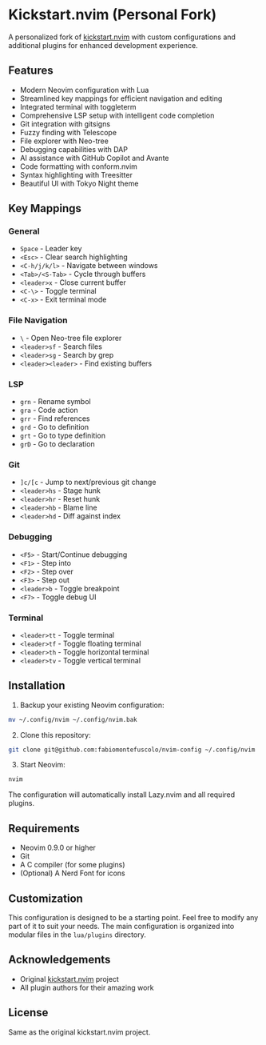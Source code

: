 # Kickstart.nvim (Personal Fork)

A personalized fork of [kickstart.nvim](https://github.com/nvim-lua/kickstart.nvim) with custom configurations and additional plugins for enhanced development experience.

## Features

- Modern Neovim configuration with Lua
- Streamlined key mappings for efficient navigation and editing
- Integrated terminal with toggleterm
- Comprehensive LSP setup with intelligent code completion
- Git integration with gitsigns
- Fuzzy finding with Telescope
- File explorer with Neo-tree
- Debugging capabilities with DAP
- AI assistance with GitHub Copilot and Avante
- Code formatting with conform.nvim
- Syntax highlighting with Treesitter
- Beautiful UI with Tokyo Night theme

## Key Mappings

### General

- `Space` - Leader key
- `<Esc>` - Clear search highlighting
- `<C-h/j/k/l>` - Navigate between windows
- `<Tab>/<S-Tab>` - Cycle through buffers
- `<leader>x` - Close current buffer
- `<C-\>` - Toggle terminal
- `<C-x>` - Exit terminal mode

### File Navigation

- `\` - Open Neo-tree file explorer
- `<leader>sf` - Search files
- `<leader>sg` - Search by grep
- `<leader><leader>` - Find existing buffers

### LSP

- `grn` - Rename symbol
- `gra` - Code action
- `grr` - Find references
- `grd` - Go to definition
- `grt` - Go to type definition
- `grD` - Go to declaration

### Git

- `]c/[c` - Jump to next/previous git change
- `<leader>hs` - Stage hunk
- `<leader>hr` - Reset hunk
- `<leader>hb` - Blame line
- `<leader>hd` - Diff against index

### Debugging

- `<F5>` - Start/Continue debugging
- `<F1>` - Step into
- `<F2>` - Step over
- `<F3>` - Step out
- `<leader>b` - Toggle breakpoint
- `<F7>` - Toggle debug UI

### Terminal

- `<leader>tt` - Toggle terminal
- `<leader>tf` - Toggle floating terminal
- `<leader>th` - Toggle horizontal terminal
- `<leader>tv` - Toggle vertical terminal

## Installation

1. Backup your existing Neovim configuration:
```bash
mv ~/.config/nvim ~/.config/nvim.bak
```

2. Clone this repository:
```bash
git clone git@github.com:fabiomontefuscolo/nvim-config ~/.config/nvim
```

3. Start Neovim:
```bash
nvim
```

The configuration will automatically install Lazy.nvim and all required plugins.

## Requirements

- Neovim 0.9.0 or higher
- Git
- A C compiler (for some plugins)
- (Optional) A Nerd Font for icons

## Customization

This configuration is designed to be a starting point. Feel free to modify any part of it to suit your needs. The main configuration is organized into modular files in the `lua/plugins` directory.

## Acknowledgements

- Original [kickstart.nvim](https://github.com/nvim-lua/kickstart.nvim) project
- All plugin authors for their amazing work

## License

Same as the original kickstart.nvim project.
